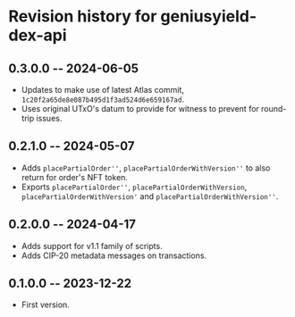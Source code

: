 # Revision history for geniusyield-dex-api

## 0.3.0.0 -- 2024-06-05

* Updates to make use of latest Atlas commit, `1c20f2a65de8e087b495d1f3ad524d6e659167ad`.
* Uses original UTxO's datum to provide for witness to prevent for round-trip issues.

## 0.2.1.0 -- 2024-05-07

* Adds `placePartialOrder''`, `placePartialOrderWithVersion''` to also return for order's NFT token.
* Exports `placePartialOrder''`, `placePartialOrderWithVersion`, `placePartialOrderWithVersion'` and `placePartialOrderWithVersion''`.

## 0.2.0.0 -- 2024-04-17

* Adds support for v1.1 family of scripts.
* Adds CIP-20 metadata messages on transactions.

## 0.1.0.0 -- 2023-12-22

* First version.
